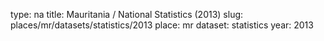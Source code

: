 type: na
title: Mauritania / National Statistics (2013)
slug: places/mr/datasets/statistics/2013
place: mr
dataset: statistics
year: 2013
